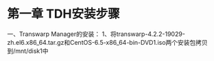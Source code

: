 # 第一章 TDH安装步骤

一、Transwarp Manager的安装：
    1、将transwarp-4.2.2-19029-zh.el6.x86_64.tar.gz和CentOS-6.5-x86_64-bin-DVD1.iso两个安装包拷贝到/mnt/disk1中
    

